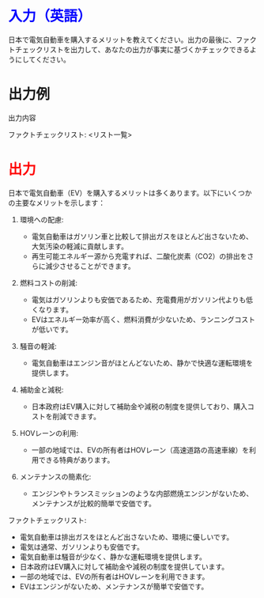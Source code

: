# <span style="color:blue">入力（英語）</span>
日本で電気自動車を購入するメリットを教えてください。出力の最後に、ファクトチェックリストを出力して、あなたの出力が事実に基づくかチェックできるようにしてください。


# 出力例
出力内容

ファクトチェックリスト: <リスト一覧>



# <span style="color:red">出力</span>
日本で電気自動車（EV）を購入するメリットは多くあります。以下にいくつかの主要なメリットを示します：

1. 環境への配慮:
   - 電気自動車はガソリン車と比較して排出ガスをほとんど出さないため、大気汚染の軽減に貢献します。
   - 再生可能エネルギー源から充電すれば、二酸化炭素（CO2）の排出をさらに減少させることができます。

2. 燃料コストの削減:
   - 電気はガソリンよりも安価であるため、充電費用がガソリン代よりも低くなります。
   - EVはエネルギー効率が高く、燃料消費が少ないため、ランニングコストが低いです。

3. 騒音の軽減:
   - 電気自動車はエンジン音がほとんどないため、静かで快適な運転環境を提供します。

4. 補助金と減税:
   - 日本政府はEV購入に対して補助金や減税の制度を提供しており、購入コストを削減できます。

5. HOVレーンの利用:
   - 一部の地域では、EVの所有者はHOVレーン（高速道路の高速車線）を利用できる特典があります。

6. メンテナンスの簡素化:
   - エンジンやトランスミッションのような内部燃焼エンジンがないため、メンテナンスが比較的簡単で安価です。

ファクトチェックリスト:
- 電気自動車は排出ガスをほとんど出さないため、環境に優しいです。
- 電気は通常、ガソリンよりも安価です。
- 電気自動車は騒音が少なく、静かな運転環境を提供します。
- 日本政府はEV購入に対して補助金や減税の制度を提供しています。
- 一部の地域では、EVの所有者はHOVレーンを利用できます。
- EVはエンジンがないため、メンテナンスが簡単で安価です。